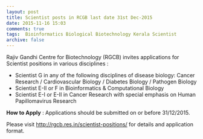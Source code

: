 ```yaml
---
layout: post
title: Scientist posts in RCGB last date 31st Dec-2015   
date: 2015-11-16 15:03
comments: true
tags:  Bioinformatics Biological Biotechnology Kerala Scientist 
archive: false
---
```

Rajiv Gandhi Centre for Biotechnology (RGCB) invites applications for  Scientist positions in various disciplines :

- Scientist G in any of the following disciplines of disease biology: Cancer Research / Cardiovascular Biology / Diabetes Biology / Pathogen Biology
- Scientist E-II or F in Bioinformatics & Computational Biology
- Scientist E-I or E-II in Cancer Research with special emphasis on Human Papillomavirus Research 

**How to Apply** : Applications should be submitted on or before 31/12/2015.

Please visit <http://rgcb.res.in/scientist-positions/> for details and application format. 



